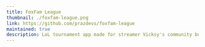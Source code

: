 ```yaml
---
title: FoxFam League
thumbnail: ./foxfam-league.png
link: https://github.com/prazdevs/foxfam-league
maintained: true
description: LoL tournament app made for streamer Vicksy's community built on top of React and Firebase.
---
```

